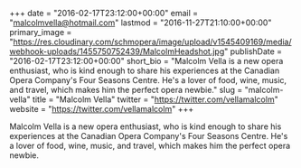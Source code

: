 +++
date = "2016-02-17T23:12:00+00:00"
email = "malcolmvella@hotmail.com"
lastmod = "2016-11-27T21:10:00+00:00"
primary_image = "https://res.cloudinary.com/schmopera/image/upload/v1545409169/media/webhook-uploads/1455750752439/MalcolmHeadshot.jpg"
publishDate = "2016-02-17T23:12:00+00:00"
short_bio = "Malcolm Vella is a new opera enthusiast, who is kind enough to share his experiences at the Canadian Opera Company&#039;s Four Seasons Centre. He&#039;s a lover of food, wine, music, and travel, which makes him the perfect opera newbie."
slug = "malcolm-vella"
title = "Malcolm Vella"
twitter = "https://twitter.com/vellamalcolm"
website = "https://twitter.com/vellamalcolm"
+++

Malcolm Vella is a new opera enthusiast, who is kind enough to share his experiences at the Canadian Opera Company's Four Seasons Centre. He's a lover of food, wine, music, and travel, which makes him the perfect opera newbie.

